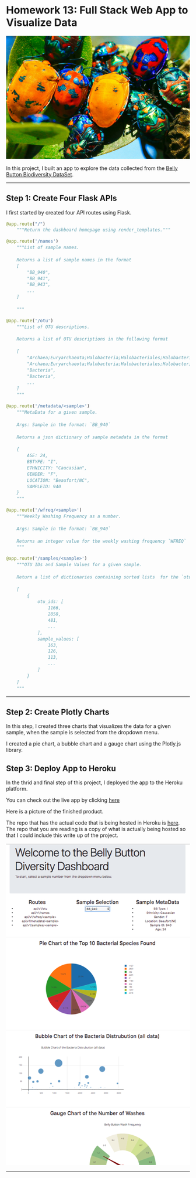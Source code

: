 # Homework 13:  Full Stack Web App to Visualize Data

![](./Images/james-wainscoat-521748-unsplash.jpg)


In this project, I built an app to explore the data collected from the [Belly Button Biodiversity DataSet](http://robdunnlab.com/projects/belly-button-biodiversity/).

***

## Step 1: Create Four Flask APIs

I first started by created four API routes using Flask.

```python
@app.route("/")
    """Return the dashboard homepage using render_templates."""
```
```python
@app.route('/names')
    """List of sample names.

    Returns a list of sample names in the format
    [
        "BB_940",
        "BB_941",
        "BB_943",
        ...
    ]

    """
```
```python
@app.route('/otu')
    """List of OTU descriptions.

    Returns a list of OTU descriptions in the following format

    [
        "Archaea;Euryarchaeota;Halobacteria;Halobacteriales;Halobacteriaceae;Halococcus",
        "Archaea;Euryarchaeota;Halobacteria;Halobacteriales;Halobacteriaceae;Halococcus",
        "Bacteria",
        "Bacteria",
        ...
    ]
    """
```
```python
@app.route('/metadata/<sample>')
    """MetaData for a given sample.

    Args: Sample in the format: `BB_940`

    Returns a json dictionary of sample metadata in the format

    {
        AGE: 24,
        BBTYPE: "I",
        ETHNICITY: "Caucasian",
        GENDER: "F",
        LOCATION: "Beaufort/NC",
        SAMPLEID: 940
    }
    """
```
```python
@app.route('/wfreq/<sample>')
    """Weekly Washing Frequency as a number.

    Args: Sample in the format: `BB_940`

    Returns an integer value for the weekly washing frequency `WFREQ`
    """
```
```python
@app.route('/samples/<sample>')
    """OTU IDs and Sample Values for a given sample.

    Return a list of dictionaries containing sorted lists  for the `otu_ids` values as well as the `sample_values`

    [
        {
            otu_ids: [
                1166,
                2858,
                481,
                ...
            ],
            sample_values: [
                163,
                126,
                113,
                ...
            ]
        }
    ]
    """
```

***

## Step 2: Create Plotly Charts

In this step, I created three charts that visualizes the data for a given sample, when the sample is selected from the dropdown menu. 

I created a pie chart, a bubble chart and a gauge chart using the Plotly.js library.

## Step 3: Deploy App to Heroku

In the thrid and final step of this project, I deployed the app to the Heroku platform.  

You can check out the live app by clicking [here](https://grant-aguinaldo-hw13.herokuapp.com/)

Here is a picture of the finished product.

The repo that has the actual code that is being hosted in Heroku is [here](https://github.com/grantaguinaldo/hw-13).  The repo that you are reading is a copy of what is actually being hosted so that I could include this write up of the project.

![](./Images/screenshot.png)

***








